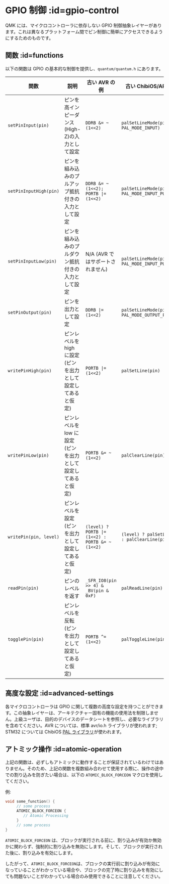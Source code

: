 # GPIO 制御 :id=gpio-control

<!---
  original document: 0.13.15:docs/internals_gpio_control.md
  git diff 0.13.15 HEAD -- docs/internals_gpio_control.md | cat
-->

QMK には、マイクロコントローラに依存しない GPIO 制御抽象レイヤーがあります。これは異なるプラットフォーム間でピン制御に簡単にアクセスできるようにするためのものです。

## 関数 :id=functions

以下の関数は GPIO の基本的な制御を提供し、`quantum/quantum.h` にあります。

| 関数 | 説明 | 古い AVR の例 | 古い ChibiOS/ARM の例 |
|------------------------|--------------------------------------------------|-------------------------------------------------|-------------------------------------------------|
| `setPinInput(pin)` | ピンを高インピーダンス(High-Z)の入力として設定 | `DDRB &= ~(1<<2)` | `palSetLineMode(pin, PAL_MODE_INPUT)` |
| `setPinInputHigh(pin)` | ピンを組み込みのプルアップ抵抗付きの入力として設定 | `DDRB &= ~(1<<2); PORTB \|= (1<<2)` | `palSetLineMode(pin, PAL_MODE_INPUT_PULLUP)` |
| `setPinInputLow(pin)` | ピンを組み込みのプルダウン抵抗付きの入力として設定 | N/A (AVR ではサポートされません) | `palSetLineMode(pin, PAL_MODE_INPUT_PULLDOWN)` |
| `setPinOutput(pin)` | ピンを出力として設定 | `DDRB \|= (1<<2)` | `palSetLineMode(pin, PAL_MODE_OUTPUT_PUSHPULL)` |
| `writePinHigh(pin)` | ピンレベルを high に設定 (ピンを出力として設定してあると仮定) | `PORTB \|= (1<<2)` | `palSetLine(pin)` |
| `writePinLow(pin)` | ピンレベルを low に設定 (ピンを出力として設定してあると仮定) | `PORTB &= ~(1<<2)` | `palClearLine(pin)` |
| `writePin(pin, level)` | ピンレベルを設定 (ピンを出力として設定してあると仮定) | `(level) ? PORTB \|= (1<<2) : PORTB &= ~(1<<2)` | `(level) ? palSetLine(pin) : palClearLine(pin)` |
| `readPin(pin)` | ピンのレベルを返す | `_SFR_IO8(pin >> 4) & _BV(pin & 0xF)` | `palReadLine(pin)` |
| `togglePin(pin)` | ピンレベルを反転 (ピンを出力として設定してあると仮定) | `PORTB ^= (1<<2)` | `palToggleLine(pin)` |

## 高度な設定 :id=advanced-settings

各マイクロコントローラは GPIO に関して複数の高度な設定を持つことができます。この抽象レイヤーは、アーキテクチャー固有の機能の使用法を制限しません。上級ユーザは、目的のデバイスのデータシートを参照し、必要なライブラリを含めてください。AVR については、標準 avr/io.h ライブラリが使われます; STM32 については ChibiOS [PAL ライブラリ](https://chibios.sourceforge.net/docs3/hal/group___p_a_l.html)が使われます。

## アトミック操作 :id=atomic-operation

上記の関数は、必ずしもアトミックに動作することが保証されているわけではありません。そのため、上記の関数を複数組み合わせて使用する際に、操作の途中での割り込みを防ぎたい場合は、以下の `ATOMIC_BLOCK_FORCEON` マクロを使用してください。

例:
```c
void some_function() {
     // some process
     ATOMIC_BLOCK_FORCEON {
        // Atomic Processing
     }
     // some process
}
```

`ATOMIC_BLOCK_FORCEON` は、ブロックが実行される前に、割り込みが有効か無効かに関わらず、強制的に割り込みを無効にします。そして、ブロックが実行された後に、割り込みを有効にします。

したがって、`ATOMIC_BLOCK_FORCEON`は、ブロックの実行前に割り込みが有効になっていることがわかっている場合や、ブロックの完了時に割り込みを有効にしても問題ないことがわかっている場合のみ使用できることに注意してください。
